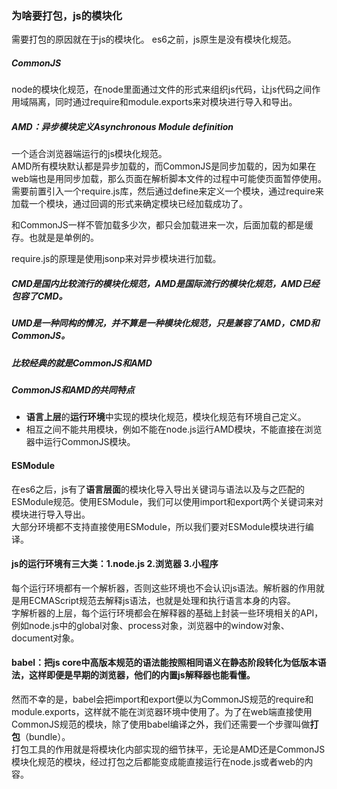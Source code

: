 ### 为啥要打包，js的模块化
需要打包的原因就在于js的模块化。
es6之前，js原生是没有模块化规范。
##### CommonJS
node的模块化规范，在node里面通过文件的形式来组织js代码，让js代码之间作用域隔离，同时通过require和module.exports来对模块进行导入和导出。
##### AMD：异步模块定义Asynchronous Module definition
一个适合浏览器端运行的js模块化规范。  
AMD所有模块默认都是异步加载的，而CommonJS是同步加载的，因为如果在web端也是用同步加载，那么页面在解析脚本文件的过程中可能使页面暂停使用。   
需要前置引入一个require.js库，然后通过define来定义一个模块，通过require来加载一个模块，通过回调的形式来确定模块已经加载成功了。  

和CommonJS一样不管加载多少次，都只会加载进来一次，后面加载的都是缓存。也就是是单例的。

require.js的原理是使用jsonp来对异步模块进行加载。
##### CMD是国内比较流行的模块化规范，AMD是国际流行的模块化规范，AMD已经包容了CMD。
##### UMD是一种同构的情况，并不算是一种模块化规范，只是兼容了AMD，CMD和CommonJS。
##### 比较经典的就是CommonJS和AMD
##### CommonJS和AMD的共同特点
+ **语言上层**的**运行环境**中实现的模块化规范，模块化规范有环境自己定义。
+ 相互之间不能共用模块，例如不能在node.js运行AMD模块，不能直接在浏览器中运行CommonJS模块。

#### ESModule
在es6之后，js有了**语言层面**的模块化导入导出关键词与语法以及与之匹配的ESModule规范。使用ESModule，我们可以使用import和export两个关键词来对模块进行导入导出。  
大部分环境都不支持直接使用ESModule，所以我们要对ESModule模块进行编译。

#### js的运行环境有三大类：1.node.js 2.浏览器 3.小程序
每个运行环境都有一个解析器，否则这些环境也不会认识js语法。解析器的作用就是用ECMAScript规范去解释js语法，也就是处理和执行语言本身的内容。  
字解析器的上层，每个运行环境都会在解释器的基础上封装一些环境相关的API，例如node.js中的global对象、process对象，浏览器中的window对象、document对象。

#### babel：把js core中高版本规范的语法能按照相同语义在静态阶段转化为低版本语法，这样即便是早期的浏览器，他们的内置js解释器也能看懂。
然而不幸的是，babel会把import和export便以为CommonJS规范的require和module.exports，这样就不能在浏览器环境中使用了。为了在web端直接使用CommonJS规范的模块，除了使用babel编译之外，我们还需要一个步骤叫做**打包**（bundle）。  
打包工具的作用就是将模块化内部实现的细节抹平，无论是AMD还是CommonJS模块化规范的模块，经过打包之后都能变成能直接运行在node.js或者web的内容。


